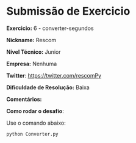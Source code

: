 # Submissão de Exercicio

**Exercicio:** 6 - converter-segundos

**Nickname:** Rescom

**Nível Técnico:** Junior 

**Empresa:** Nenhuma 

**Twitter**: https://twitter.com/rescomPy

**Dificuldade de Resolução:**  Baixa 

**Comentários:** 

**Como rodar o desafio**: 

Use o comando abaixo: 
```bash
python Converter.py
```